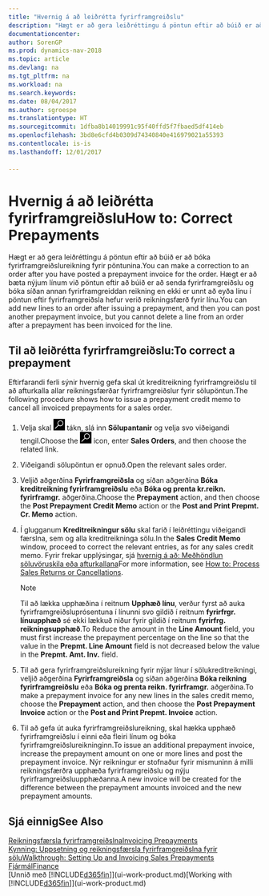 ```yaml
---
title: "Hvernig á að leiðrétta fyrirframgreiðslu"
description: "Hægt er að gera leiðréttingu á pöntun eftir að búið er að bóka fyrirframgreiðslureikning fyrir pöntunina. Hægt er að bæta nýjum línum við pöntun eftir að búið er að senda fyrirframgreiðslu og bóka síðan annan fyrirframgreiddan reikning en ekki er unnt að eyða línu í pöntun eftir fyrirframgreiðsla hefur verið reikningsfærð fyrir línu."
documentationcenter: 
author: SorenGP
ms.prod: dynamics-nav-2018
ms.topic: article
ms.devlang: na
ms.tgt_pltfrm: na
ms.workload: na
ms.search.keywords: 
ms.date: 08/04/2017
ms.author: sgroespe
ms.translationtype: HT
ms.sourcegitcommit: 1dfba8b14019991c95f40ffd5f7fbaed5df414eb
ms.openlocfilehash: 3bd8e6cfd4b0309d74340840e416979021a55393
ms.contentlocale: is-is
ms.lasthandoff: 12/01/2017

---
```

# <a name="how-to-correct-prepayments"></a><span data-ttu-id="a6c2d-104">Hvernig á að leiðrétta fyrirframgreiðslu</span><span class="sxs-lookup"><span data-stu-id="a6c2d-104">How to: Correct Prepayments</span></span>
<span data-ttu-id="a6c2d-105">Hægt er að gera leiðréttingu á pöntun eftir að búið er að bóka fyrirframgreiðslureikning fyrir pöntunina.</span><span class="sxs-lookup"><span data-stu-id="a6c2d-105">You can make a correction to an order after you have posted a prepayment invoice for the order.</span></span> <span data-ttu-id="a6c2d-106">Hægt er að bæta nýjum línum við pöntun eftir að búið er að senda fyrirframgreiðslu og bóka síðan annan fyrirframgreiddan reikning en ekki er unnt að eyða línu í pöntun eftir fyrirframgreiðsla hefur verið reikningsfærð fyrir línu.</span><span class="sxs-lookup"><span data-stu-id="a6c2d-106">You can add new lines to an order after issuing a prepayment, and then you can post another prepayment invoice, but you cannot delete a line from an order after a prepayment has been invoiced for the line.</span></span>  

## <a name="to-correct-a-prepayment"></a><span data-ttu-id="a6c2d-107">Til að leiðrétta fyrirframgreiðslu:</span><span class="sxs-lookup"><span data-stu-id="a6c2d-107">To correct a prepayment</span></span>
<span data-ttu-id="a6c2d-108">Eftirfarandi ferli sýnir hvernig gefa skal út kreditreikning fyrirframgreiðslu til að afturkalla allar reikningsfærðar fyrirframgreiðslur fyrir sölupöntun.</span><span class="sxs-lookup"><span data-stu-id="a6c2d-108">The following procedure shows how to issue a prepayment credit memo to cancel all invoiced prepayments for a sales order.</span></span>  
1. <span data-ttu-id="a6c2d-109">Velja skal ![Leit að síðu eða skýrslu](media/ui-search/search_small.png "Leit að síðu eða skýrslu táknið") tákn, slá inn  **Sölupantanir** og velja svo viðeigandi tengil.</span><span class="sxs-lookup"><span data-stu-id="a6c2d-109">Choose the ![Search for Page or Report](media/ui-search/search_small.png "Search for Page or Report icon") icon, enter **Sales Orders**, and then choose the related link.</span></span>  
2. <span data-ttu-id="a6c2d-110">Viðeigandi sölupöntun er opnuð.</span><span class="sxs-lookup"><span data-stu-id="a6c2d-110">Open the relevant sales order.</span></span>
3. <span data-ttu-id="a6c2d-111">Veljið aðgerðina **Fyrirframgreiðsla** og síðan aðgerðina **Bóka kreditreikning fyrirframgreiðslu** eða **Bóka og prenta kr.reikn. fyrirframgr.** aðgerðina.</span><span class="sxs-lookup"><span data-stu-id="a6c2d-111">Choose the **Prepayment** action, and then choose the **Post Prepayment Credit Memo** action or the **Post and Print Prepmt. Cr. Memo** action.</span></span>  
4. <span data-ttu-id="a6c2d-112">Í glugganum **Kreditreikningur sölu** skal farið í leiðréttingu viðeigandi færslna, sem og alla kreditreikninga sölu.</span><span class="sxs-lookup"><span data-stu-id="a6c2d-112">In the **Sales Credit Memo** window, proceed to correct the relevant entries, as for any sales credit memo.</span></span> <span data-ttu-id="a6c2d-113">Fyrir frekar upplýsingar, sjá [hvernig á að: Meðhöndlun söluvöruskila eða afturkallana](sales-how-process-sales-returns-cancellations.md)</span><span class="sxs-lookup"><span data-stu-id="a6c2d-113">For more information, see [How to: Process Sales Returns or Cancellations](sales-how-process-sales-returns-cancellations.md).</span></span>     

    > [!NOTE]  
    > <span data-ttu-id="a6c2d-114">Til að lækka upphæðina í reitnum **Upphæð línu**, verður fyrst að auka fyrirframgreiðsluprósentuna í línunni svo gildið í reitnum **fyrirfrgr. línuupphæð** sé ekki lækkuð niður fyrir gildið í reitnum **fyrirfrg. reikningsupphæð**.</span><span class="sxs-lookup"><span data-stu-id="a6c2d-114">To Reduce the amount in the **Line Amount** field, you must first increase the prepayment percentage on the line so that the value in the **Prepmt. Line Amount** field is not decreased below the value in the **Prepmt. Amt. Inv.** field.</span></span>

5. <span data-ttu-id="a6c2d-115">Til að gera fyrirframgreiðslureikning fyrir nýjar línur í sölukreditreikningi, veljið aðgerðina **Fyrirframgreiðsla** og síðan aðgerðina **Bóka reikning fyrirframgreiðslu** eða **Bóka og prenta reikn. fyrirframgr.** aðgerðina.</span><span class="sxs-lookup"><span data-stu-id="a6c2d-115">To make a prepayment invoice for any new lines in the sales credit memo, choose the **Prepayment** action, and then choose the **Post Prepayment Invoice** action or the **Post and Print Prepmt. Invoice** action.</span></span>  
6. <span data-ttu-id="a6c2d-116">Til að gefa út auka fyrirframgreiðslureikning, skal hækka upphæð fyrirframgreiðslu í einni eða fleiri línum og bóka fyrirframgreiðslureikninginn.</span><span class="sxs-lookup"><span data-stu-id="a6c2d-116">To issue an additional prepayment invoice, increase the prepayment amount on one or more lines and post the prepayment invoice.</span></span> <span data-ttu-id="a6c2d-117">Nýr reikningur er stofnaður fyrir mismuninn á milli reikningsfærðra upphæða fyrirframgreiðslu og nýju fyrirframgreiðsluupphæðanna.</span><span class="sxs-lookup"><span data-stu-id="a6c2d-117">A new invoice will be created for the difference between the prepayment amounts invoiced and the new prepayment amounts.</span></span>  

## <a name="see-also"></a><span data-ttu-id="a6c2d-118">Sjá einnig</span><span class="sxs-lookup"><span data-stu-id="a6c2d-118">See Also</span></span>  
[<span data-ttu-id="a6c2d-119">Reikningsfærsla fyrirframgreiðslna</span><span class="sxs-lookup"><span data-stu-id="a6c2d-119">Invoicing Prepayments</span></span>](finance-invoice-prepayments.md)  
[<span data-ttu-id="a6c2d-120">Kynning: Uppsetning og reikningsfærsla fyrirframgreiðslna fyrir sölu</span><span class="sxs-lookup"><span data-stu-id="a6c2d-120">Walkthrough: Setting Up and Invoicing Sales Prepayments</span></span>](walkthrough-setting-up-and-invoicing-sales-prepayments.md)  
[<span data-ttu-id="a6c2d-121">Fjármál</span><span class="sxs-lookup"><span data-stu-id="a6c2d-121">Finance</span></span>](finance.md)  
<span data-ttu-id="a6c2d-122">[Unnið með [!INCLUDE[d365fin](includes/d365fin_md.md)]](ui-work-product.md)</span><span class="sxs-lookup"><span data-stu-id="a6c2d-122">[Working with [!INCLUDE[d365fin](includes/d365fin_md.md)]](ui-work-product.md)</span></span>

